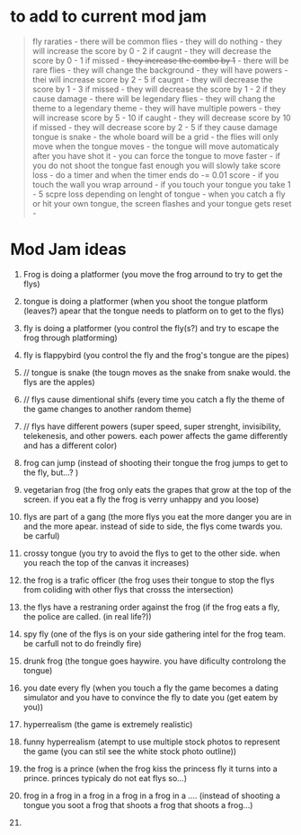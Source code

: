 # to add to current mod jam
> fly raraties
    - there will be common flies
        - they will do nothing
        - they will increase the score by 0 - 2 if caugnt
        - they will decrease the score by 0 - 1 if missed
        - ~~they increase the combo by 1~~ 
    - there will be rare flies
        - they will change the background
        - they will have powers
        - thei will increase score by 2 - 5 if caugnt
        - they will decrease the score by 1 - 3 if missed
        - they will decrease the score by 1 - 2 if they cause damage
    - there will be legendary flies
        - they will chang the theme to a legendary theme
        - they will have multiple powers
        - they will increase score by 5 - 10 if caught
        - they will decrease score by 10 if missed
        - they will decrease score by 2 - 5 if they cause damage
> tongue is snake
    - the whole board will be a grid
    - the flies will only move when the tongue moves
    - the tongue will move automaticaly after you have shot it
    - you can force the tongue to move faster
    - if you do not shoot the tongue fast enough you will slowly take score loss
        - do a timer and when the timer ends do -= 0.01 score
    - if you touch the wall you wrap arround
    - if you touch your tongue you take 1 - 5 scpre loss depending on lenght of tongue
    - when you catch a fly or hit your own tongue, the screen flashes and your tongue gets reset
    -

# Mod Jam ideas

1. Frog is doing a platformer (you move the frog arround to try to get the flys)

2. tongue is doing a platformer (when you shoot the tongue platform (leaves?) apear that the tongue needs to platform on to get to the flys)

3. fly is doing a platformer (you control the fly(s?) and try to escape the frog through platforming)

4. fly is flappybird (you control the fly and the frog's tongue are the pipes)

5. // tongue is snake (the tougn moves as the snake from snake would. the flys are the apples)

6. // flys cause dimentional shifs (every time you catch a fly the theme of the game changes to another random theme)

7. // flys have different powers (super speed, super strenght, invisibility, telekenesis, and other powers. each power affects the game differently and has a different color)

8. frog can jump (instead of shooting their tongue the frog jumps to get to the fly, but...? )

9. vegetarian frog (the frog only eats the grapes that grow at the top of the screen. if you eat a fly the frog is verry unhappy and you loose)

10. flys are part of a gang (the more flys you eat the more danger you are in and the more apear. instead of side to side, the flys come twards you. be carful)

11. crossy tongue (you try to avoid the flys to get to the other side. when you reach the top of the canvas it increases)

12. the frog is a trafic officer (the frog uses their tongue to stop the flys from coliding with other flys that crosss the intersection)

13. the flys have a restraning order against the frog (if the frog eats a fly, the police are called. (in real life?))

14. spy fly (one of the flys is on your side gathering intel for the frog team. be carfull not to do freindly fire)

15. drunk frog (the tongue goes haywire. you have dificulty controlong the tongue)

16. you date every fly (when you touch a fly the game becomes a dating simulator and you have to convince the fly to date you (get eatem by you))

17. hyperrealism (the game is extremely realistic)

18. funny hyperrealism (atempt to use multiple stock photos to represent the game (you can stil see the white stock photo outline))

19. the frog is a prince (when the frog kiss the princess fly it turns into a prince. princes typicaly do not eat flys so...)

20. frog in a frog in a frog in a frog in a frog in a .... (instead of shooting a tongue you soot a frog that shoots a frog that shoots a frog...)

21. 